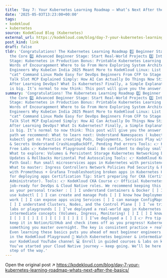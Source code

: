 ```yaml
---
title: 'Day 7: Your Kubernetes Learning Roadmap — What’s Next After the Basics?'
date: '2025-05-03T13:23:00+00:00'
tags:
- kodekloud
- kubernetes
source: KodeKloud Blog (Kubernetes)
external_url: https://kodekloud.com/blog/day-7-your-kubernetes-learning-roadmap-whats-next-after-the-basics/
post_kind: link
draft: false
tldr: 'Congratulations! The Kubernetes Learning Roadmap 1️⃣ Beginner Stage: Solidify
  the Core 2️⃣ Advanced Beginner Stage: Start Real-World Projects 3️⃣ Intermediate
  Stage: Kubernetes in Production Bonus: Printable Kubernetes Learning Checklist Final
  Words of Encouragement Where to Go From Here Exploring System Architecture for DevOps
  Engineers Why KubeCon India 2025 Meant More to KodeKloud Linux: List Disks Linux:
  "cat" Command Linux Made Easy for DevOps Beginners From CFP to Stage: Win Your Tech
  Talk Slot MCP Explained Simply: How AI Can Actually Do Things Now Still Not Job-Ready
  After Learning DevOps? What Is Kubernetes? Finally, a Simple Explanation! But Kubernetes
  is big. It’s normal to now think: This post will give you the answer.'
summary: 'Congratulations! The Kubernetes Learning Roadmap 1️⃣ Beginner Stage: Solidify
  the Core 2️⃣ Advanced Beginner Stage: Start Real-World Projects 3️⃣ Intermediate
  Stage: Kubernetes in Production Bonus: Printable Kubernetes Learning Checklist Final
  Words of Encouragement Where to Go From Here Exploring System Architecture for DevOps
  Engineers Why KubeCon India 2025 Meant More to KodeKloud Linux: List Disks Linux:
  "cat" Command Linux Made Easy for DevOps Beginners From CFP to Stage: Win Your Tech
  Talk Slot MCP Explained Simply: How AI Can Actually Do Things Now Still Not Job-Ready
  After Learning DevOps? What Is Kubernetes? Finally, a Simple Explanation! But Kubernetes
  is big. It’s normal to now think: This post will give you the answer. Here’s a simple
  path we recommend: What to learn next: Understand Namespaces ( kubectl get ns )
  kubectl get ns Practice creating Pods, Deployments, Services Play with ConfigMaps
  & Secrets Understand CrashLoopBackOff, Pending Pod errors Tools: 👉 KodeKloud Kubernetes
  Free Labs 👉 Kubernetes Playground Goal: Be confident to deploy small apps on Kubernetes.
  What to explore: Volumes & Persistent Storage Kubernetes Networking basics Rolling
  Updates & Rollbacks Horizontal Pod Autoscaling Tools: 👉 KodeKloud Kubernetes Learning
  Path Goal: Run small microservices apps in Kubernetes with persistence & scaling.
  What to master: Ingress Controllers Network Policies Pod Security & RBAC Monitoring
  with Prometheus + Grafana Troubleshooting broken apps in Kubernetes Helm charts
  for deploying apps Certification Tip: Start preparing for CKA (Certified Kubernetes
  Administrator). Tools: 👉 KodeKloud CKA Course 👉 Official Kubernetes Docs Goal: Be
  job-ready for DevOps & Cloud Native roles. We recommend keeping this simple checklist
  as your personal tracker : [ ] I understand Containers & Docker [ ] I know how to
  use kubectl [ ] I can create and manage Pods [ ] I know how Deployments & ReplicaSets
  work [ ] I can expose apps using Services [ ] I can manage ConfigMaps & Secrets
  [ ] I understand Clusters, Nodes, and the Control Plane [ ] I ’ve tried Kubernetes
  labs or playgrounds [ ] I’ve deployed a real-world app in Kubernetes [ ] I ’m exploring
  intermediate concepts (Volumes, Ingress, Monitoring) [ ] I [ ] I know how to [ ]
  I [ ] I [ ] I [ ] I [ ] I [ ] I [ ] I’ve deployed a [ ] I 👉 Pro tip: Print it or
  keep it in Notion/GitHub and check items off as you progress! Kubernetes is NOT
  something you master overnight. The key is consistent practice + real projects.
  Even learning these basics puts you ahead of most beginner engineers. 🔎 Keep practicing
  in the KodeKloud Playground 🎥 Watch Kubernetes beginner & intermediate videos on
  our KodeKloud YouTube channel 💻 Enroll in guided courses & labs on kodekloud. com
  You’ve started your Cloud Native journey — keep going. We’ll be here to help every
  step of the way.'
---
```

Open the original post ↗ https://kodekloud.com/blog/day-7-your-kubernetes-learning-roadmap-whats-next-after-the-basics/
